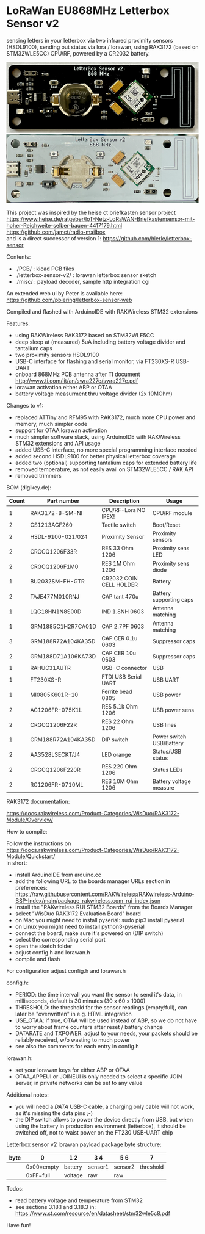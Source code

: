 # LoRaWan EU868MHz Letterbox Sensor v2
sensing letters in your letterbox via two infrared proximity sensors (HSDL9100),
sending out status via lora / lorawan, using RAK3172 (based on STM32WLE5CC) CPU/RF, powered by a CR2032 battery.

![Lorawan letterbox sensor v2](https://github.com/hierle/letterbox-sensor-v2/blob/main/misc/letterbox-sensor-v2.png?raw=true)<br>
![Lorawan letterbox sensor v2](https://github.com/hierle/letterbox-sensor-v2/blob/main/misc/letterbox-sensor-v2-w.png?raw=true)

This project was inspired by the heise ct briefkasten sensor project<br>
https://www.heise.de/ratgeber/IoT-Netz-LoRaWAN-Briefkastensensor-mit-hoher-Reichweite-selber-bauen-4417179.html<br>
https://github.com/jamct/radio-mailbox<br>
and is a direct successor of version 1: https://github.com/hierle/letterbox-sensor


Contents:
- ./PCB/ :                  kicad PCB files
- ./letterbox-sensor-v2/ :  lorawan letterbox sensor sketch
- ./misc/ :                 payload decoder, sample http integration cgi

An extended web ui by Peter is available here: https://github.com/pbiering/letterbox-sensor-web

Compiled and flashed with ArduinoIDE with RAKWireless STM32 extensions


Features:
- using RAKWireless RAK3172 based on STM32WLE5CC
- deep sleep at (measured) 5uA including battery voltage divider and tantalium caps
- two proximity sensors HSDL9100
- USB-C interface for flashing and serial monitor, via FT230XS-R USB-UART
- onboard 868MHz PCB antenna after TI document http://www.ti.com/lit/an/swra227e/swra227e.pdf
- lorawan activation either ABP or OTAA
- battery voltage measurment thru voltage divider (2x 10MOhm)


Changes to v1:
- replaced ATTiny and RFM95 with RAK3172, much more CPU power and memory, much simpler code
- support for OTAA lorawan activation
- much simpler software stack, using ArduinoIDE with RAKWireless STM32 extensions and API usage
- added USB-C interface, no more special programming interface needed
- added second HSDL9100 for better physical letterbox coverage
- added two (optional) supporting tantalium caps for extended battery life
- removed temperature, as not easily avail on STM32WLE5CC / RAK API
- removed trimmers


BOM (digikey.de):

| Count | Part number        | Description             | Usage                    |
|-------|--------------------|-------------------------|--------------------------|
| 1     | RAK3172-8-SM-NI    | CPU/RF-Lora  NO IPEX!   | CPU/RF module            |
| 2     | CS1213AGF260       | Tactile switch          | Boot/Reset               |
| 2     | HSDL-9100-021/024  | Proximity Sensor        | Proximity sensors        |
| 2     | CRGCQ1206F33R      | RES 33 Ohm 1206         | Proximity sens LED       | 
| 2     | CRGCQ1206F1M0      | RES 1M Ohm 1206         | Proximity sens diode     |
| 1     | BU2032SM-FH-GTR    | CR2032 COIN CELL HOLDER | Battery                  |
| 2     | TAJE477M010RNJ     | CAP tant 470u           | Battery supporting caps  |
| 1     | LQG18HN1N8S00D     | IND 1.8NH 0603          | Antenna matching         |
| 1     | GRM1885C1H2R7CA01D | CAP 2.7PF 0603          | Antenna matching         |
| 3     | GRM188R72A104KA35D | CAP CER 0.1u 0603       | Suppressor caps          |
| 2     | GRM188D71A106KA73D | CAP CER 10u 0603        | Suppressor caps          |
| 1     | RAHUC31AUTR        | USB-C connector         | USB                      |
| 1     | FT230XS-R          | FTDI USB Serial UART    | USB UART                 |
| 1     | MI0805K601R-10     | Ferrite bead 0805       | USB power                |
| 2     | AC1206FR-075K1L    | RES 5.1k Ohm 1206       | USB power sens           |
| 2     | CRGCQ1206F22R      | RES 22 Ohm 1206         | USB lines                |
| 1     | GRM188R72A104KA35D | DIP switch              | Power switch USB/Battery |
| 2     | AA3528LSECKT/J4    | LED orange              | Status/USB status        |
| 2     | CRGCQ1206F220R     | RES 220 Ohm 1206        | Status LEDs              |
| 2     | RC1206FR-0710ML    | RES 10M Ohm 1206        | Battery voltage measure  |


RAK3172 documentation:

https://docs.rakwireless.com/Product-Categories/WisDuo/RAK3172-Module/Overview/


How to compile:

Follow the instructions on<br>
https://docs.rakwireless.com/Product-Categories/WisDuo/RAK3172-Module/Quickstart/<br>
in short:<br>
- install ArduinoIDE from arduino.cc
- add the following URL to the boards manager URLs section in preferences:
https://raw.githubusercontent.com/RAKWireless/RAKwireless-Arduino-BSP-Index/main/package_rakwireless.com_rui_index.json
- install the "RAKwireless RUI STM32 Boards" from the Boards Manager
- select "WisDuo RAK3172 Evaluation Board" board
- on Mac you might need to install pyserial: sudo pip3 install pyserial
- on Linux you might need to install python3-pyserial
- connect the board, make sure it's powered on (DIP switch)
- select the corresponding serial port
- open the sketch folder
- adjust config.h and lorawan.h
- compile and flash


For configuration adjust config.h and lorawan.h

config.h:
- PERIOD: the time intervall you want the sensor to send it's data, in milliseconds, default is 30 minutes (30 x 60 x 1000)
- THRESHOLD: the threshold for the sensor readings (empty/full), can later be "overwritten" in e.g. HTML integration
- USE_OTAA: if true, OTAA will be used instead of ABP, so we do not have to worry about frame counters after reset / battery change
- DATARATE and TXPOWER: adjust to your needs, your packets should be reliably received, w/o wasting to much power
- see also the comments for each entry in config.h

lorawan.h:
- set your lorawan keys for either ABP or OTAA
- OTAA_APPEUI or JOINEUI is only needed to select a specific JOIN server, in private networks can be set to any value


Additional notes:
- you will need a *DATA* USB-C cable, a charging only cable will not work, as it's missing the data pins ;-)
- the DIP switch allows to power the device directly from USB, but when using the battery in production environment (letterbox), it should be switched off, not to waist power on the FT230 USB-UART chip


Letterbox sensor v2 lorawan payload package byte structure:

|byte|    0     |  1   2 | 3   4 | 5   6 |    7    |
|----|----------|--------|-------|-------|---------|
|    |0x00=empty|battery |sensor1|sensor2|threshold|
|    |0xFF=full |voltage |raw    |raw    |         |


Todos:
- read battery voltage and temperature from STM32
- see sections 3.18.1 and 3.18.3 in: https://www.st.com/resource/en/datasheet/stm32wle5c8.pdf


Have fun!

